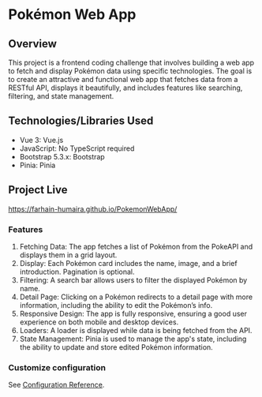# Pokémon Web App

## Overview
This project is a frontend coding challenge that involves building a web app to fetch and display Pokémon data using specific technologies. The goal is to create an attractive and functional web app that fetches data from a RESTful API, displays it beautifully, and includes features like searching, filtering, and state management.

## Technologies/Libraries Used
- Vue 3: Vue.js
- JavaScript: No TypeScript required
- Bootstrap 5.3.x: Bootstrap
- Pinia: Pinia

## Project Live
https://farhain-humaira.github.io/PokemonWebApp/

### Features
1. Fetching Data: The app fetches a list of Pokémon from the PokeAPI and displays them in a grid layout.
2. Display: Each Pokémon card includes the name, image, and a brief introduction. Pagination is optional.
3. Filtering: A search bar allows users to filter the displayed Pokémon by name.
4. Detail Page: Clicking on a Pokémon redirects to a detail page with more information, including the ability to edit the Pokémon’s info.
5. Responsive Design: The app is fully responsive, ensuring a good user experience on both mobile and desktop devices.
6. Loaders: A loader is displayed while data is being fetched from the API.
7. State Management: Pinia is used to manage the app's state, including the ability to update and store edited Pokémon information.

### Customize configuration
See [Configuration Reference](https://cli.vuejs.org/config/).
